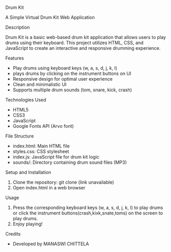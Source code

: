 Drum Kit


A Simple Virtual Drum Kit Web Application


Description


Drum Kit is a basic web-based drum kit application that allows users to play drums using their keyboard. This project utilizes HTML, CSS, and JavaScript to create an interactive and responsive drumming experience.


Features


- Play drums using keyboard keys (w, a, s, d, j, k, l)
- plays drums by clicking on the instrument buttons on UI
- Responsive design for optimal user experience
- Clean and minimalistic UI
- Supports multiple drum sounds (tom, snare, kick, crash)


Technologies Used


- HTML5
- CSS3
- JavaScript
- Google Fonts API (Arvo font)


File Structure


- index.html: Main HTML file
- styles.css: CSS stylesheet
- index.js: JavaScript file for drum kit logic
- sounds/: Directory containing drum sound files (MP3)


Setup and Installation


1. Clone the repository: git clone (link unavailable)
2. Open index.html in a web browser


Usage


1. Press the corresponding keyboard keys (w, a, s, d, j, k, l) to play drums or click the instrument buttons(crash,kixk,snate,toms) on the screen to play drums.
2. Enjoy playing!


Credits


- Developed by MANASWI CHITTELA

